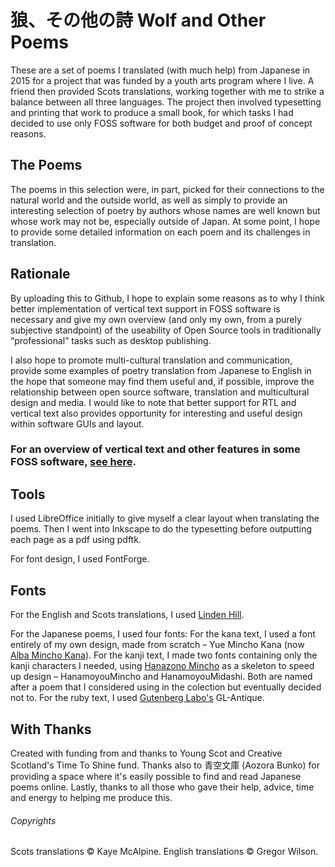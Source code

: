 # 狼、その他の詩 Wolf and Other Poems

These are a set of poems I translated (with much help) from Japanese in 2015 for a project that was funded by a youth arts program where I live. A friend then provided Scots translations, working together with me to strike a balance between all three languages. The project then involved typesetting and printing that work to produce a small book, for which tasks I had decided to use only FOSS software for both budget and proof of concept reasons.

## The Poems

The poems in this selection were, in part, picked for their connections to the natural world and the outside world, as well as simply to provide an interesting selection of poetry by authors whose names are well known but whose work may not be, especially outside of Japan. At some point, I hope to provide some detailed information on each poem and its challenges in translation.


## Rationale

By uploading this to Github, I hope to explain some reasons as to why I think better implementation of vertical text support in FOSS software is necessary and give my own overview (and only my own, from a purely subjective standpoint) of the useability of Open Source tools in traditionally “professional” tasks such as desktop publishing.

I also hope to promote multi-cultural translation and communication, provide some examples of poetry translation from Japanese to English in the hope that someone may find them useful and, if possible, improve the relationship between open source software, translation and multicultural design and media. I would like to note that better support for RTL and vertical text also provides opportunity for interesting and useful design within software GUIs and layout.

### For an overview of vertical text and other features in some FOSS software, [see here](https://github.com/fontfish/Wolf-and-Poems/blob/master/Thoughts_on_FOSS.md).


## Tools

I used LibreOffice initially to give myself a clear layout when translating the poems. Then I went into Inkscape to do the typesetting before outputting each page as a pdf using pdftk.

For font design, I used FontForge.


## Fonts

For the English and Scots translations, I used [Linden Hill](https://fonts.google.com/specimen/Linden+Hill).

For the Japanese poems, I used four fonts:
For the kana text, I used a font entirely of my own design, made from scratch – Yue Mincho Kana (now [Alba Mincho Kana](https://github.com/fontfish/AlbaMinchoKana)).
For the kanji text, I made two fonts containing only the kanji characters I needed, using [Hanazono Mincho](http://fonts.jp/hanazono/) as a skeleton to speed up design – HanamoyouMincho and HanamoyouMidashi. Both are named after a poem that I considered using in the colection but eventually decided not to.
For the ruby text, I used [Gutenberg Labo's](https://gutenberg.osdn.jp/en/index.html) GL-Antique.


## With Thanks

Created with funding from and thanks to Young Scot and Creative Scotland's Time To Shine fund.
Thanks also to 青空文庫 (Aozora Bunko) for providing a space where it's easily possible to find and read Japanese poems online.
Lastly, thanks to all those who gave their help, advice, time and energy to helping me produce this.


###### Copyrights

Scots translations © Kaye McAlpine.
English translations © Gregor Wilson.
